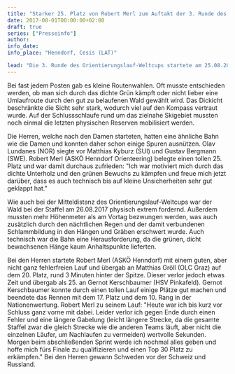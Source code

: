 ```yaml
---
title: "Starker 25. Platz von Robert Merl zum Auftakt der 3. Runde des OL-Weltcups und Platz 10 bei der Staffel in Lettland"
date: 2017-08-01T00:00:00+02:00
draft: true
series: ["Presseinfo"]
author:
info_date: 
info_place: "Henndorf, Cesis (LAT)"

lead: "Die 3. Runde des Orientierungslauf-Weltcups startete am 25.08.2017 mit der Mitteldistanz im grünen und dicht bewachsenen Wald nahe Cesis (Lettland). 90 Damen und 119 Herren begaben sich auf eine sehr anspruchsvolle Bahn."
---
```


Bei fast jedem Posten gab es kleine Routenwahlen. Oft musste entschieden werden, ob man sich durch das dichte Grün kämpft oder nicht lieber eine Umlaufroute durch den gut zu belaufenen Wald gewählt wird. Das Dickicht beschränkte die Sicht sehr stark, wodurch viel auf den Kompass vertraut wurde. Auf der Schlussschlaufe rund um das zielnahe Skigebiet mussten noch einmal die letzten physischen Reserven mobilisiert werden.

Die Herren, welche nach den Damen starteten, hatten eine ähnliche Bahn wie die Damen und konnten daher schon einige Spuren ausnützen. Olav Lundanes (NOR) siegte vor Matthias Kyburz (SUI) und Gustav Bergmann (SWE). Robert Merl (ASKÖ Henndorf Orienteering) belegte einen tollen 25. Platz und war damit durchaus zufrieden: "Ich war motiviert mich durch das dichte Unterholz und den grünen Bewuchs zu kämpfen und freue mich jetzt darüber, dass es auch technisch bis auf kleine Unsicherheiten sehr gut geklappt hat."

Wie auch bei der Mitteldistanz des Orientierungslauf-Weltcups war der Wald bei der Staffel am 26.08.2017 physisch extrem fordernd. Außerdem mussten mehr Höhenmeter als am Vortag bezwungen werden, was auch zusätzlich durch den nächtlichen Regen und der damit verbundenen Schlammbildung in den Hängen und Gräben erschwert wurde. Auch technisch war die Bahn eine Herausforderung, da die grünen, dicht bewachsenen Hänge kaum Anhaltspunkte lieferten.

Bei den Herren startete Robert Merl (ASKÖ Henndorf) mit einem guten, aber nicht ganz fehlerfreien Lauf und übergab an Matthias Gröll (OLC Graz) auf dem 20. Platz, rund 3 Minuten hinter der Spitze. Dieser verlor jedoch etwas Zeit und übergab als 25. an Gernot Kerschbaumer (HSV Pinkafeld). Gernot Kerschbaumer konnte durch einen tollen Lauf einige Plätze gut machen und beendete das Rennen mit dem 17. Platz und dem 10. Rang in der Nationenwertung. Robert Merl zu seinem Lauf: "Heute war ich bis kurz vor Schluss ganz vorne mit dabei. Leider verlor ich gegen Ende durch einen Fehler und eine längere Gabelung (leicht längere Strecke, da die gesamte Staffel zwar die gleich Strecke wie die anderen Teams läuft, aber nicht die einzelnen Läufer, um Nachlaufen zu vermeiden) wertvolle Sekunden. Morgen beim abschließenden Sprint werde ich nochmal alles geben und hoffe mich fürs Finale zu qualifizieren und einen Top 30 Platz zu erkämpfen."
Bei den Herren gewann Schweden vor der Schweiz und Russland.